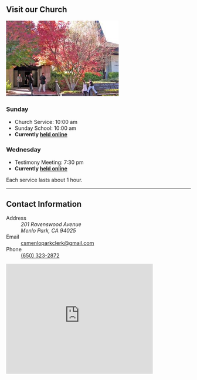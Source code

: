 ## Visit our Church

<img alt="Church entrance" src="/media/church-entrance.jpg">

### Sunday
* Church Service: <time datetime="10:00">10:00 am</time>
* Sunday School: <time datetime="10:00">10:00 am</time>
* <strong class="highlight-box">Currently [held online](@/online-services.md)</strong>

### Wednesday
* Testimony Meeting: <time datetime="19:30">7:30 pm</time>
* <strong class="highlight-box">Currently [held online](@/online-services.md)</strong>

Each service lasts about 1 hour.

<hr>

## Contact Information

<dl>
  <dt>Address</dt>
  <dd><address>201 Ravenswood Avenue<br>Menlo Park, CA 94025</address></dd>
  <dt>Email</dt>
  <dd><a href="mailto:csmenloparkclerk@gmail.com">csmenloparkclerk@gmail.com</a></dd>
  <dt>Phone</dt>
  <dd><a href="tel:+16503232872">(650) 323-2872</a></dd>
</dl>

<iframe src="https://www.google.com/maps/embed?pb=!1m18!1m12!1m3!1d3167.0660634592878!2d-122.17754758398745!3d37.459162079818135!2m3!1f0!2f0!3f0!3m2!1i1024!2i768!4f13.1!3m3!1m2!1s0x808fa4ab5f91da91%3A0x68f6a6426816d647!2sFirst+Church+of+Christ%2C+Scientist!5e0!3m2!1sen!2sus!4v1549514756941" width="400" height="300" frameborder="0" style="border:0" allowfullscreen></iframe>
